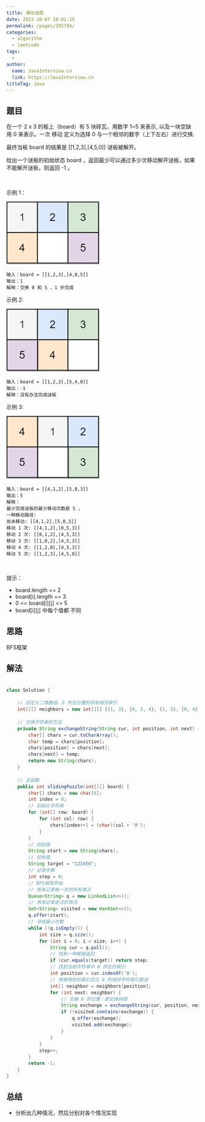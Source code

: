 ```yaml
---
title: 滑动谜题
date: 2022-10-07 18:01:15
permalink: /pages/295794/
categories:
  - algorithm
  - leetcode
tags:
  - 
author: 
  name: JavaInterview.cn
  link: https://JavaInterview.cn
titleTag: Java
---
```



## 题目

在一个 2 x 3 的板上（board）有 5 块砖瓦，用数字 1~5 来表示, 以及一块空缺用 0 来表示。一次 移动 定义为选择 0 与一个相邻的数字（上下左右）进行交换.

最终当板 board 的结果是 [[1,2,3],[4,5,0]] 谜板被解开。

给出一个谜板的初始状态 board ，返回最少可以通过多少次移动解开谜板，如果不能解开谜板，则返回 -1 。

 

示例 1：

![](/media/pictures/leetcode/slide1-grid.jpeg)


    输入：board = [[1,2,3],[4,0,5]]
    输出：1
    解释：交换 0 和 5 ，1 步完成
示例 2:

![](/media/pictures/leetcode/slide2-grid.jpeg)


    输入：board = [[1,2,3],[5,4,0]]
    输出：-1
    解释：没有办法完成谜板
示例 3:

![](/media/pictures/leetcode/slide3-grid.jpeg)


    输入：board = [[4,1,2],[5,0,3]]
    输出：5
    解释：
    最少完成谜板的最少移动次数是 5 ，
    一种移动路径:
    尚未移动: [[4,1,2],[5,0,3]]
    移动 1 次: [[4,1,2],[0,5,3]]
    移动 2 次: [[0,1,2],[4,5,3]]
    移动 3 次: [[1,0,2],[4,5,3]]
    移动 4 次: [[1,2,0],[4,5,3]]
    移动 5 次: [[1,2,3],[4,5,0]]
 

提示：

- board.length == 2
- board[i].length == 3
- 0 <= board[i][j] <= 5
- board[i][j] 中每个值都 不同


## 思路

BFS框架

## 解法
```java

class Solution {

    // 自定义二维数组，0 所在位置的所有相邻索引
    int[][] neighbors = new int[][] {{1, 3}, {0, 2, 4}, {1, 5}, {0, 4}, {1, 3, 5}, {2, 4}};

    // 交换字符串的方法
    private String exchangeString(String cur, int position, int next) {
        char[] chars = cur.toCharArray();
        char temp = chars[position];
        chars[position] = chars[next];
        chars[next] = temp;
        return new String(chars);
    }

    // 主函数
    public int slidingPuzzle(int[][] board) {
        char[] chars = new char[6];
        int index = 0;
        // 初始化字符串
        for (int[] row: board) {
            for (int col: row) {
                chars[index++] = (char)(col + '0');
            }
        }
        // 初始值
        String start = new String(chars);
        // 目标值
        String target = "123450";
        // 记录步数
        int step = 0;
        // BFS框架开始
        // 用来记录每一步的所有情况
        Queue<String> q = new LinkedList<>();
        // 用来记录走过的情况
        Set<String> visited = new HashSet<>();
        q.offer(start);
        // 寻找最小次数
        while (!q.isEmpty()) {
            int size = q.size();
            for (int i = 0; i < size; i++) {
                String cur = q.poll();
                // 找到一种解就返回
                if (cur.equals(target)) return step;
                // 找到当前字符串中 0 所在的索引
                int position = cur.indexOf('0');
                // 根据得到的索引定位 0 的相邻字符索引数组
                int[] neighbor = neighbors[position];
                for (int next: neighbor) {
                    // 交换 0 的位置：即交换拼图
                    String exchange = exchangeString(cur, position, next);
                    if (!visited.contains(exchange)) {
                        q.offer(exchange);
                        visited.add(exchange);
                    }
                }
            }
            step++;
        }
        return -1;
    }
}
```

## 总结

- 分析出几种情况，然后分别对各个情况实现 
